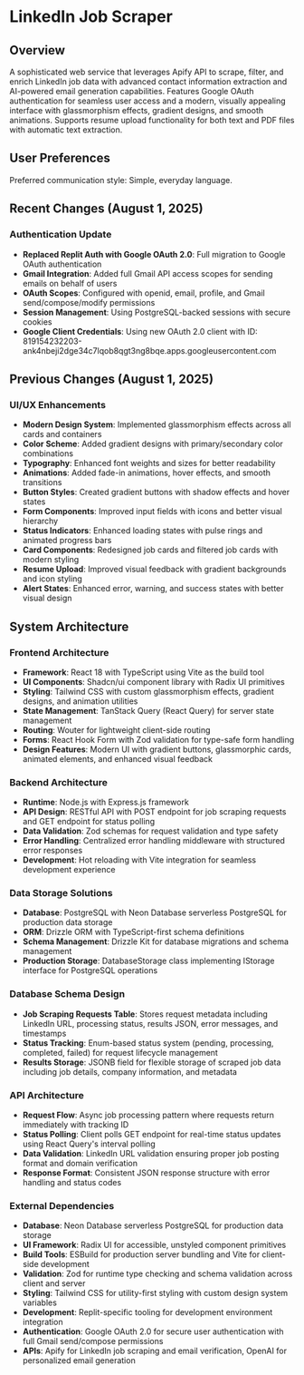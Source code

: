 # LinkedIn Job Scraper

## Overview

A sophisticated web service that leverages Apify API to scrape, filter, and enrich LinkedIn job data with advanced contact information extraction and AI-powered email generation capabilities. Features Google OAuth authentication for seamless user access and a modern, visually appealing interface with glassmorphism effects, gradient designs, and smooth animations. Supports resume upload functionality for both text and PDF files with automatic text extraction.

## User Preferences

Preferred communication style: Simple, everyday language.

## Recent Changes (August 1, 2025)

### Authentication Update
- **Replaced Replit Auth with Google OAuth 2.0**: Full migration to Google OAuth authentication
- **Gmail Integration**: Added full Gmail API access scopes for sending emails on behalf of users
- **OAuth Scopes**: Configured with openid, email, profile, and Gmail send/compose/modify permissions
- **Session Management**: Using PostgreSQL-backed sessions with secure cookies
- **Google Client Credentials**: Using new OAuth 2.0 client with ID: 819154232203-ank4nbeji2dge34c7lqob8qgt3ng8bqe.apps.googleusercontent.com

## Previous Changes (August 1, 2025)

### UI/UX Enhancements
- **Modern Design System**: Implemented glassmorphism effects across all cards and containers
- **Color Scheme**: Added gradient designs with primary/secondary color combinations
- **Typography**: Enhanced font weights and sizes for better readability
- **Animations**: Added fade-in animations, hover effects, and smooth transitions
- **Button Styles**: Created gradient buttons with shadow effects and hover states
- **Form Components**: Improved input fields with icons and better visual hierarchy
- **Status Indicators**: Enhanced loading states with pulse rings and animated progress bars
- **Card Components**: Redesigned job cards and filtered job cards with modern styling
- **Resume Upload**: Improved visual feedback with gradient backgrounds and icon styling
- **Alert States**: Enhanced error, warning, and success states with better visual design

## System Architecture

### Frontend Architecture
- **Framework**: React 18 with TypeScript using Vite as the build tool
- **UI Components**: Shadcn/ui component library with Radix UI primitives
- **Styling**: Tailwind CSS with custom glassmorphism effects, gradient designs, and animation utilities
- **State Management**: TanStack Query (React Query) for server state management
- **Routing**: Wouter for lightweight client-side routing
- **Forms**: React Hook Form with Zod validation for type-safe form handling
- **Design Features**: Modern UI with gradient buttons, glassmorphic cards, animated elements, and enhanced visual feedback

### Backend Architecture
- **Runtime**: Node.js with Express.js framework
- **API Design**: RESTful API with POST endpoint for job scraping requests and GET endpoint for status polling
- **Data Validation**: Zod schemas for request validation and type safety
- **Error Handling**: Centralized error handling middleware with structured error responses
- **Development**: Hot reloading with Vite integration for seamless development experience

### Data Storage Solutions
- **Database**: PostgreSQL with Neon Database serverless PostgreSQL for production data storage
- **ORM**: Drizzle ORM with TypeScript-first schema definitions
- **Schema Management**: Drizzle Kit for database migrations and schema management
- **Production Storage**: DatabaseStorage class implementing IStorage interface for PostgreSQL operations

### Database Schema Design
- **Job Scraping Requests Table**: Stores request metadata including LinkedIn URL, processing status, results JSON, error messages, and timestamps
- **Status Tracking**: Enum-based status system (pending, processing, completed, failed) for request lifecycle management
- **Results Storage**: JSONB field for flexible storage of scraped job data including job details, company information, and metadata

### API Architecture
- **Request Flow**: Async job processing pattern where requests return immediately with tracking ID
- **Status Polling**: Client polls GET endpoint for real-time status updates using React Query's interval polling
- **Data Validation**: LinkedIn URL validation ensuring proper job posting format and domain verification
- **Response Format**: Consistent JSON response structure with error handling and status codes

### External Dependencies
- **Database**: Neon Database serverless PostgreSQL for production data storage
- **UI Framework**: Radix UI for accessible, unstyled component primitives
- **Build Tools**: ESBuild for production server bundling and Vite for client-side development
- **Validation**: Zod for runtime type checking and schema validation across client and server
- **Styling**: Tailwind CSS for utility-first styling with custom design system variables
- **Development**: Replit-specific tooling for development environment integration
- **Authentication**: Google OAuth 2.0 for secure user authentication with full Gmail send/compose permissions
- **APIs**: Apify for LinkedIn job scraping and email verification, OpenAI for personalized email generation